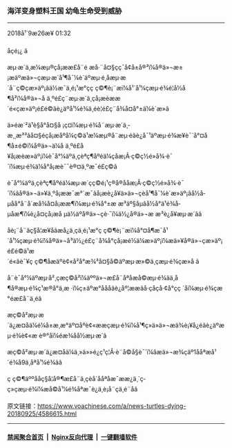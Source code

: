 ### 海洋变身塑料王国 幼龟生命受到威胁
------------------------

<div class="published">
 <span class="date" title="ä¸­å½æ¶é´">
  <time datetime="2018-09-26T01:32:56+08:00">
   2018å¹´9æ26æ¥ 01:32
  </time>
 </span>
</div>
<br/>
<div class="wsw">
 <span class="dateline">
  åçé¡¿ â
 </span>
 <p>
  æµ·æ´ä¸­æ¼æµ®çå¡ææ­£å¨é æå·¨å¤§çç¯å¢å±å®³ï¼å®ä»¬æ±¡æäºæä»¬çæµ·æ´å¹¶å¯¼è´äºæµ·é¸åæµ·æ´å¨ç©çæ­»äº¡ãä½æ¯ä¸é¡¹æ°çç ç©¶è¡¨æï¼å¹´å¹¼çæµ·é¾é¦å½å¶å²ï¼å®ä»¬å ä¸ºé£ç¨æµ·æ´ä¸­çå¡æèææ´é«çæ­»äº¡é£é©ãè¿äºå¹¼é¾ä¸éè¦é£ç¨å¾å¤å°±ä¼è´æ­»ã
 </p>
 <p>
  ä»éæ´²ä¹è§å°å¤§å ¡ç¤ï¼æµ·é¾å¨æµ·æ´ä¸­æ¸¸æ³³ãå¤§éçå¡æåºå¼ç©ä¹æ¼æµ®å¨æµ·éãè¿å¯¹äºæµ·é¾æ¥è¯´å°¤å¶å±é©ï¼å®ä»¬ä¼å ä¸ºé£å¥å¡æèæ­»äº¡ï¼è¯å°¼äºä¸çèªç¶åºéä¼çåæ¡Â·ç©ç½é»å¾·è¯´ï¼æµ·é¾ä¼å°å¡æè¯¯è®¤ä¸ºæ¯é£ç©ã
 </p>
 <p>
  è¯å°¼äºä¸çèªç¶åºéä¼æµ·æ´çç©é¡¹ç®å®ååæ¡Â·ç©ç½é»å¾·è¯´ï¼âå®ä»¬ä»¥ä¸ºå¡ææ¯æ°´æ¯ãå¡æè¿å¥ä»ä»¬çèå¹¶å¯¼è´æ­»äº¡ãå½å­µåå°å¨å´æå¾å¤å¡ææ¶ï¼æµ·é¾å°±æ æ³äº§åµãå½å°ä¹é¾å­µåæ¶ï¼è¿å¤çå¡æå µä½äºå®ä»¬çè·¯ï¼ä½¿å®ä»¬æ æ³è¿å¥æµ·æ´ãâ
 </p>
 <p>
  åè¡¨å¨ãç§å­¦æ¥åãæå¿ä¸çä¸é¡¹æ°ç ç©¶è¡¨æï¼å°¤å¶æ¯å¹´å¹¼çæµ·é¾ï¼å®ä»¬å³ä½¿é£ç¨å¾å°çå¡æé½ä¼æ­»äº¡ï¼æä»¥å®ä»¬çæ­»äº¡é£é©ä¹æ´é«ãè¯¥ç ç©¶åæäºè¢«å²å°æ¾³å¤§å©äºæµ·æ»©ä¸çæµ·é¾çæ­»å ã
 </p>
 <p>
  å¨è¯å°¼äºæµ·å²¸çæç©å²ï¼äººä»¬æ­£å¨åªåæå©æµ·é¾ãä¸å¶å®æµ·é¾ç¹æ®å°ä¸æ ·ï¼ç±äºæ°åååãè¿åº¦ææãå·çåç­å·¢å°çç ´åï¼æµ·é¾çæ°éæ­£å¨ä¸éã
 </p>
 <p>
  æç©å²æµ·æ´ä¿æ¤åä¼é¼å±æ¸æ°äº¤åºè¢«ææçæµ·é¾ï¼å¹¶ç»ä»ä»¬æä¾è¡¥å¿éãè¿äºæµ·é¾è¢«æ è®°åï¼éæ¾åå½æµ·æ´ã
 </p>
 <p>
  æç©å²æµ·æ´ä¿æ¤åä¼ä¸»ä»»é¿ç¹ç¦Â·è¨å©å§è¯´ï¼âæä»¬æ¾çäº1ååªæå¹´é¾å9ä¸åªå¹¼é¾ãâ
 </p>
 <p>
  ç ç©¶äººååç§å­¦å®¶æ­£å¨ä¸çèå´ååªåæ¯ææ¿ä¸´ç­ç»çæµ·é¾ï¼æå©å¹¼é¾åªæ¯è¿ä¸è¡å¨çä¸é¨åã
 </p>
</div>

原文链接：https://www.voachinese.com/a/news-turtles-dying-20180925/4586615.html


------------------------
#### [禁闻聚合首页](https://github.com/gfw-breaker/banned-news/blob/master/README.md) &nbsp;|&nbsp; [Nginx反向代理](https://github.com/gfw-breaker/open-proxy/blob/master/README.md) &nbsp;|&nbsp;  [一键翻墙软件](https://github.com/gfw-breaker/nogfw/blob/master/README.md)
